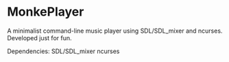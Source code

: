 # MonkePlayer
A minimalist command-line music player using SDL/SDL_mixer and ncurses. Developed just for fun.

Dependencies:
SDL/SDL_mixer
ncurses
